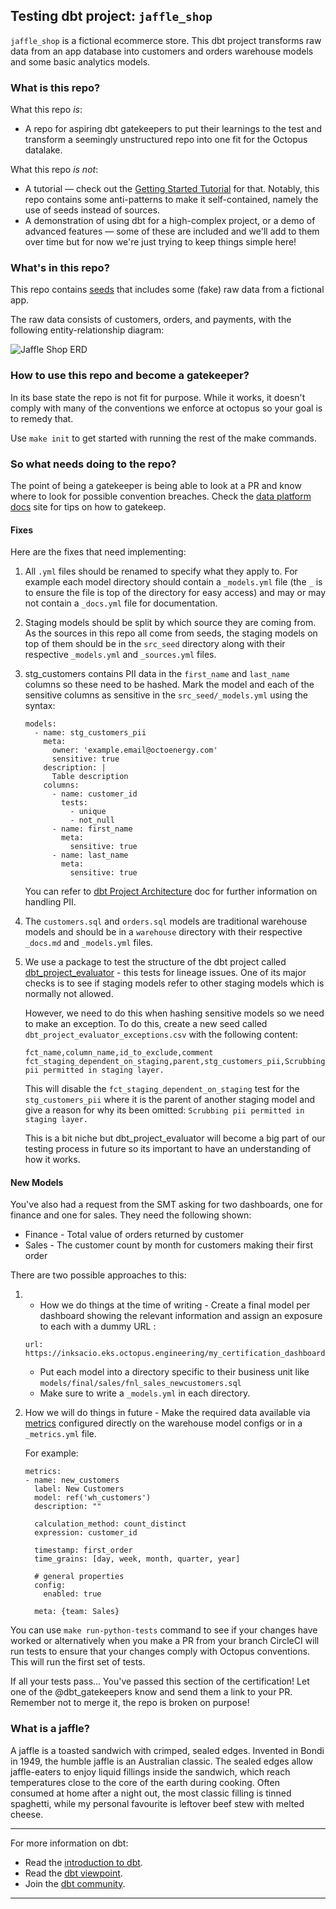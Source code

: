 ## Testing dbt project: `jaffle_shop`

`jaffle_shop` is a fictional ecommerce store. This dbt project transforms raw data from an app database into customers and orders warehouse models and some basic analytics models.
### What is this repo?
What this repo _is_:
- A repo for aspiring dbt gatekeepers to put their learnings to the test and transform a seemingly unstructured repo into one fit for the Octopus datalake.   

What this repo _is not_:
- A tutorial — check out the [Getting Started Tutorial](https://docs.getdbt.com/tutorial/setting-up) for that. Notably, this repo contains some anti-patterns to make it self-contained, namely the use of seeds instead of sources.
- A demonstration of using dbt for a high-complex project, or a demo of advanced features — some of these are included and we'll add to them over time but for now we're just trying to keep things simple here!

### What's in this repo?
This repo contains [seeds](https://docs.getdbt.com/docs/building-a-dbt-project/seeds) that includes some (fake) raw data from a fictional app.

The raw data consists of customers, orders, and payments, with the following entity-relationship diagram:

![Jaffle Shop ERD](/etc/jaffle_shop_erd.png)

### How to use this repo and become a gatekeeper?

In its base state the repo is not fit for purpose. While it works, it doesn't comply with many of the conventions we enforce at octopus so your goal is to remedy that.

Use `make init` to get started with running the rest of the make commands. 

### So what needs doing to the repo?

The point of being a gatekeeper is being able to look at a PR and know where to look for possible convention breaches.
Check the [data platform docs](http://docs.eks.octopus.engineering/reference/dbt_gatekeeper_checklist/) site for tips on how to gatekeep.  

#### Fixes

Here are the fixes that need implementing:

1) All `.yml` files should be renamed to specify what they apply to. For example each model directory should contain a `_models.yml` file (the `_` is to ensure the file is top of the directory for easy access) and may or may not contain a `_docs.yml` file for documentation. 
2) Staging models should be split by which source they are coming from. As the sources in this repo all come from seeds, the staging models on top of them should be in the `src_seed` directory along with their respective `_models.yml` and `_sources.yml` files.
3) stg_customers contains PII data in the `first_name` and `last_name` columns so these need to be hashed. Mark the model and each of the sensitive columns as sensitive in the `src_seed/_models.yml` using the syntax:
    ```
    models:
      - name: stg_customers_pii
        meta:
          owner: 'example.email@octoenergy.com'
          sensitive: true
        description: |
          Table description
        columns:
          - name: customer_id
            tests:
              - unique
              - not_null
          - name: first_name
            meta:
              sensitive: true
          - name: last_name
            meta:
              sensitive: true
    ```
   You can refer to [dbt Project Architecture](https://docs.eks.octopus.engineering/explanations/dbt_project_architecture/#PII) doc for further information on handling PII.
4) The `customers.sql` and `orders.sql` models are traditional warehouse models and should be in a `warehouse` directory with their respective `_docs.md` and `_models.yml` files.
5) We use a package to test the structure of the dbt project called [dbt_project_evaluator](https://github.com/dbt-labs/dbt-project-evaluator) - this tests for lineage issues. One of its major checks is to see if staging models refer to other staging models which is normally not allowed. 
 
   However, we need to do this when hashing sensitive models so we need to make an exception. To do this, create a new seed called `dbt_project_evaluator_exceptions.csv` with the following content:
   ```
   fct_name,column_name,id_to_exclude,comment
   fct_staging_dependent_on_staging,parent,stg_customers_pii,Scrubbing pii permitted in staging layer.
   ```
   This will disable the `fct_staging_dependent_on_staging` test for the `stg_customers_pii` where it is the parent of another staging model and give a reason for why its been omitted: `Scrubbing pii permitted in staging layer.`

   This is a bit niche but dbt_project_evaluator will become a big part of our testing process in future so its important to have an understanding of how it works. 
#### New Models

You've also had a request from the SMT asking for two dashboards, one for finance and one for sales. They need the following shown:
- Finance - Total value of orders returned by customer
- Sales - The customer count by month for customers making their first order

There are two possible approaches to this:
1) -  How we do things at the time of writing - Create a final model per dashboard showing the relevant information and assign an exposure to each with a dummy URL :
     ```
     url: https://inksacio.eks.octopus.engineering/my_certification_dashboard/
     ```
   - Put each model into a directory specific to their business unit like `models/final/sales/fnl_sales_newcustomers.sql`
   - Make sure to write a `_models.yml` in each directory.
2) How we will do things in future - Make the required data available via [metrics](https://docs.getdbt.com/docs/build/metrics) configured directly on the warehouse model configs or in a `_metrics.yml` file. 

   For example:
   ```
   metrics:
   - name: new_customers
     label: New Customers
     model: ref('wh_customers')
     description: ""

     calculation_method: count_distinct
     expression: customer_id

     timestamp: first_order
     time_grains: [day, week, month, quarter, year]

     # general properties
     config:
       enabled: true 

     meta: {team: Sales}
   ```








You can use `make run-python-tests` command to see if your changes have worked or alternatively when you make a PR from your branch CircleCI will run tests to ensure that your changes comply with Octopus conventions. This will run the first set of tests.

If all your tests pass... You've passed this section of the certification! Let one of the @dbt_gatekeepers know and send them a link to your PR.
Remember not to merge it, the repo is broken on purpose! 



### What is a jaffle?
A jaffle is a toasted sandwich with crimped, sealed edges. Invented in Bondi in 1949, the humble jaffle is an Australian classic. The sealed edges allow jaffle-eaters to enjoy liquid fillings inside the sandwich, which reach temperatures close to the core of the earth during cooking. Often consumed at home after a night out, the most classic filling is tinned spaghetti, while my personal favourite is leftover beef stew with melted cheese.

---
For more information on dbt:
- Read the [introduction to dbt](https://docs.getdbt.com/docs/introduction).
- Read the [dbt viewpoint](https://docs.getdbt.com/docs/about/viewpoint).
- Join the [dbt community](http://community.getdbt.com/).
---
